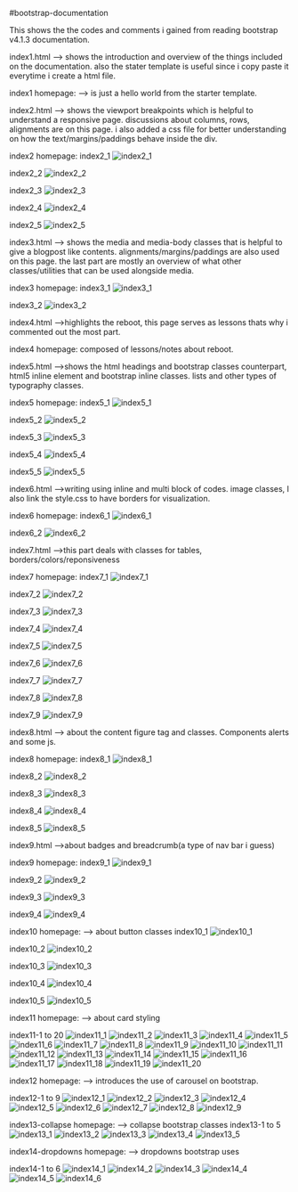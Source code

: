#bootstrap-documentation

This shows the the codes and comments i gained from reading bootstrap v4.1.3 documentation.

index1.html --> shows the introduction and overview of the things included on the documentation. also the stater template is useful since i copy paste it everytime i create a html file.

index1 homepage: --> is just a hello world from the starter template.

index2.html --> shows the viewport breakpoints which is helpful to understand a responsive page. discussions about columns, rows, alignments are on this page. i also added a css file for better understanding on how the text/margins/paddings behave inside the div.

index2 homepage: 
index2_1
![index2_1](https://user-images.githubusercontent.com/41881269/44758975-eebbc900-ab69-11e8-9220-b04030e783d0.PNG)

index2_2
![index2_2](https://user-images.githubusercontent.com/41881269/44758979-f11e2300-ab69-11e8-9c66-0528a150cb4d.PNG)

index2_3
![index2_3](https://user-images.githubusercontent.com/41881269/44758981-f4b1aa00-ab69-11e8-8923-aa1c65523dad.PNG)

index2_4
![index2_4](https://user-images.githubusercontent.com/41881269/44758983-f7ac9a80-ab69-11e8-9634-87f576882fa3.PNG)

index2_5
![index2_5](https://user-images.githubusercontent.com/41881269/44758985-fbd8b800-ab69-11e8-92f5-df6cdbaba3ac.PNG)

index3.html --> shows the media and media-body classes that is helpful to give a blogpost like contents. alignments/margins/paddings are also used on this page. the last part are mostly an overview of what other classes/utilities that can be used alongside media.

index3 homepage: 
index3_1
![index3_1](https://user-images.githubusercontent.com/41881269/44759002-1c087700-ab6a-11e8-8f51-e7a35c44369e.PNG)

index3_2
![index3_2](https://user-images.githubusercontent.com/41881269/44759004-1f036780-ab6a-11e8-9c8f-ffbc3809bd51.PNG)

index4.html -->highlights the reboot, this page serves as lessons thats why i commented out the most part.

index4 homepage: composed of lessons/notes about reboot.

index5.html -->shows the html headings and bootstrap classes counterpart, html5 inline element and bootstrap inline classes. lists and other types of typography classes.

index5 homepage: 
index5_1
![index5_1](https://user-images.githubusercontent.com/41881269/44759030-4c501580-ab6a-11e8-8dfd-68184f0cdccc.PNG)

index5_2
![index5_2](https://user-images.githubusercontent.com/41881269/44759034-4f4b0600-ab6a-11e8-9265-9376c117aac5.PNG)

index5_3
![index5_3](https://user-images.githubusercontent.com/41881269/44759036-5245f680-ab6a-11e8-85e9-084a6d990ac4.PNG)

index5_4
![index5_4](https://user-images.githubusercontent.com/41881269/44759037-5540e700-ab6a-11e8-8a94-76aeb3323e53.PNG)

index5_5
![index5_5](https://user-images.githubusercontent.com/41881269/44759040-57a34100-ab6a-11e8-8cf2-08162c36cd65.PNG)

index6.html -->writing using inline and multi block of codes. image classes, I also link the style.css to have borders for visualization.

index6 homepage: 
index6_1
![index6_1](https://user-images.githubusercontent.com/41881269/44760306-cc797980-ab70-11e8-9538-caab52ee6e35.PNG)

index6_2
![index6_2](https://user-images.githubusercontent.com/41881269/44760307-cf746a00-ab70-11e8-8057-acb6c8f66836.PNG)

index7.html -->this part deals with classes for tables, borders/colors/reponsiveness

index7 homepage: 
index7_1
![index7_1](https://user-images.githubusercontent.com/41881269/44775360-031eb680-aba8-11e8-9a7c-a6a77e0bfe12.PNG)

index7_2
![index7_2](https://user-images.githubusercontent.com/41881269/44775365-04e87a00-aba8-11e8-87b8-021f7e0873ef.PNG)

index7_3
![index7_3](https://user-images.githubusercontent.com/41881269/44775369-0619a700-aba8-11e8-95a7-50efa42ef9d0.PNG)

index7_4
![index7_4](https://user-images.githubusercontent.com/41881269/44775372-087c0100-aba8-11e8-82f2-c9b0ea7043f8.PNG)

index7_5
![index7_5](https://user-images.githubusercontent.com/41881269/44775376-0b76f180-aba8-11e8-9a4b-75addf0aea89.PNG)

index7_6
![index7_6](https://user-images.githubusercontent.com/41881269/44775385-0dd94b80-aba8-11e8-93f6-917356ce956f.PNG)

index7_7
![index7_7](https://user-images.githubusercontent.com/41881269/44775390-0fa30f00-aba8-11e8-941e-ce2a5605a2e6.PNG)

index7_8
![index7_8](https://user-images.githubusercontent.com/41881269/44775393-12056900-aba8-11e8-8d74-73f6200510de.PNG)

index7_9
![index7_9](https://user-images.githubusercontent.com/41881269/44775443-35301880-aba8-11e8-8255-36a0962971e1.PNG)


index8.html --> about the content figure tag and classes. Components alerts and some js.

index8 homepage: 
index8_1
![index8_1](https://user-images.githubusercontent.com/41881269/44824823-3dd12f00-ac3a-11e8-95fb-fa052911fb79.PNG)

index8_2
![index8_2](https://user-images.githubusercontent.com/41881269/44824824-40338900-ac3a-11e8-96fe-2979643844e4.PNG)

index8_3
![index8_3](https://user-images.githubusercontent.com/41881269/44824826-4164b600-ac3a-11e8-9f91-847778e4bd79.PNG)

index8_4
![index8_4](https://user-images.githubusercontent.com/41881269/44824827-432e7980-ac3a-11e8-8ee0-fa98abccb03d.PNG)

index8_5
![index8_5](https://user-images.githubusercontent.com/41881269/44824831-4590d380-ac3a-11e8-8838-da46a1a7e1d8.PNG)

index9.html -->about badges and breadcrumb(a type of nav bar i guess)

index9 homepage: 
index9_1
![index9_1](https://user-images.githubusercontent.com/41881269/44896313-6b95a100-ad2a-11e8-8150-2778ff69035a.PNG)

index9_2
![index9_2](https://user-images.githubusercontent.com/41881269/44896319-6f292800-ad2a-11e8-9e94-47397b29d320.PNG)

index9_3
![index9_3](https://user-images.githubusercontent.com/41881269/44896325-72241880-ad2a-11e8-95c5-5a1064eb6061.PNG)

index9_4
![index9_4](https://user-images.githubusercontent.com/41881269/44896331-76503600-ad2a-11e8-8fe0-ec0fae3fca17.PNG)

index10 homepage:  --> about button classes
index10_1
![index10_1](https://user-images.githubusercontent.com/41881269/44941651-858bbe00-add4-11e8-91db-7ea3306b34db.PNG)

index10_2
![index10_2](https://user-images.githubusercontent.com/41881269/44941652-8886ae80-add4-11e8-9a32-fd3bfbf55c3b.PNG)

index10_3
![index10_3](https://user-images.githubusercontent.com/41881269/44941657-8cb2cc00-add4-11e8-859c-5d98da26c46d.PNG)

index10_4
![index10_4](https://user-images.githubusercontent.com/41881269/44941655-8c1a3580-add4-11e8-9caf-4ad94eb17e1f.PNG)

index10_5
![index10_5](https://user-images.githubusercontent.com/41881269/44941656-8c1a3580-add4-11e8-96ae-452875bb77e5.PNG)

index11 homepage: --> about card styling

index11-1 to 20
![index11_1](https://user-images.githubusercontent.com/41881269/45007008-4bb5f400-b02e-11e8-9d63-9a2f203978c0.PNG)
![index11_2](https://user-images.githubusercontent.com/41881269/45007011-4eb0e480-b02e-11e8-8f97-e71ac03ff5a5.PNG)
![index11_3](https://user-images.githubusercontent.com/41881269/45007015-51133e80-b02e-11e8-87b0-8c020582aee2.PNG)
![index11_4](https://user-images.githubusercontent.com/41881269/45007017-53759880-b02e-11e8-80db-49a7b4e4f131.PNG)
![index11_5](https://user-images.githubusercontent.com/41881269/45007022-596b7980-b02e-11e8-9dec-c70e88ba1fb7.PNG)
![index11_6](https://user-images.githubusercontent.com/41881269/45007023-596b7980-b02e-11e8-849f-423e2ca0e9d6.PNG)
![index11_7](https://user-images.githubusercontent.com/41881269/45007026-5a041000-b02e-11e8-9438-8f0f0132c5ce.PNG)
![index11_8](https://user-images.githubusercontent.com/41881269/45007031-5ff9f100-b02e-11e8-811e-74ee781bfb12.PNG)
![index11_9](https://user-images.githubusercontent.com/41881269/45007034-62f4e180-b02e-11e8-8995-afe53fd58ed6.PNG)
![index11_10](https://user-images.githubusercontent.com/41881269/45007037-65efd200-b02e-11e8-9070-98a5032335ae.PNG)
![index11_11](https://user-images.githubusercontent.com/41881269/45007038-69835900-b02e-11e8-91b6-64844e682494.PNG)
![index11_12](https://user-images.githubusercontent.com/41881269/45007040-6d16e000-b02e-11e8-8267-5647e5999089.PNG)
![index11_13](https://user-images.githubusercontent.com/41881269/45007045-7142fd80-b02e-11e8-8ade-bb6e14cd6685.PNG)
![index11_14](https://user-images.githubusercontent.com/41881269/45007049-73a55780-b02e-11e8-83c0-98541c2f858b.PNG)
![index11_15](https://user-images.githubusercontent.com/41881269/45007051-76a04800-b02e-11e8-9ca2-1dae3409d549.PNG)
![index11_16](https://user-images.githubusercontent.com/41881269/45007053-7acc6580-b02e-11e8-9209-f688b368ee45.PNG)
![index11_17](https://user-images.githubusercontent.com/41881269/45007058-7e5fec80-b02e-11e8-8eee-646c527e5a78.PNG)
![index11_18](https://user-images.githubusercontent.com/41881269/45007061-81f37380-b02e-11e8-9eb2-5eea3b9e4714.PNG)
![index11_19](https://user-images.githubusercontent.com/41881269/45007062-8324a080-b02e-11e8-9ba5-a3d04676ece5.PNG)
![index11_20](https://user-images.githubusercontent.com/41881269/45007066-861f9100-b02e-11e8-9a62-51f2de0fe647.PNG)

index12 homepage: --> introduces the use of carousel on bootstrap.

index12-1 to 9
![index12_1](https://user-images.githubusercontent.com/41881269/45072054-d3256500-b10b-11e8-81cf-8e9e091b6f8a.PNG)
![index12_2](https://user-images.githubusercontent.com/41881269/45072050-d02a7480-b10b-11e8-9a48-39f8fafc84e5.PNG)
![index12_3](https://user-images.githubusercontent.com/41881269/45072057-d587bf00-b10b-11e8-9e39-0dcfdb89ee17.PNG)
![index12_4](https://user-images.githubusercontent.com/41881269/45072059-d7ea1900-b10b-11e8-9092-3e9011d95867.PNG)
![index12_5](https://user-images.githubusercontent.com/41881269/45072062-d9b3dc80-b10b-11e8-95a9-ce15841666e6.PNG)
![index12_6](https://user-images.githubusercontent.com/41881269/45072070-dd476380-b10b-11e8-81a6-de937dc88e66.PNG)
![index12_7](https://user-images.githubusercontent.com/41881269/45072074-e0425400-b10b-11e8-9893-7a276f378f78.PNG)
![index12_8](https://user-images.githubusercontent.com/41881269/45072076-e2a4ae00-b10b-11e8-94b3-d2011a61e2ea.PNG)
![index12_9](https://user-images.githubusercontent.com/41881269/45072078-e46e7180-b10b-11e8-82e8-fa40d32a37f7.PNG)

index13-collapse homepage: --> collapse bootstrap classes
index13-1 to 5
![index13_1](https://user-images.githubusercontent.com/41881269/45135823-f582b580-b1d3-11e8-8d69-2582548b843f.PNG)
![index13_2](https://user-images.githubusercontent.com/41881269/45135825-f87da600-b1d3-11e8-867d-b1b782169f12.PNG)
![index13_3](https://user-images.githubusercontent.com/41881269/45135830-fb789680-b1d3-11e8-8743-a60b9c0ce6de.PNG)
![index13_4](https://user-images.githubusercontent.com/41881269/45135832-fd425a00-b1d3-11e8-8a1b-7c354a9c61e1.PNG)
![index13_5](https://user-images.githubusercontent.com/41881269/45135837-00d5e100-b1d4-11e8-93a5-4390f9f80c48.PNG)

index14-dropdowns homepage: --> dropdowns bootstrap uses

index14-1 to 6
![index14_1](https://user-images.githubusercontent.com/41881269/45252012-c199c280-b382-11e8-8ddf-e2752db0382a.PNG)
![index14_2](https://user-images.githubusercontent.com/41881269/45252013-c2325900-b382-11e8-846c-9e9afef87182.PNG)
![index14_3](https://user-images.githubusercontent.com/41881269/45252014-c2325900-b382-11e8-8195-cbc2f2b193ec.PNG)
![index14_4](https://user-images.githubusercontent.com/41881269/45252015-c2caef80-b382-11e8-8613-e90eff3f59c8.PNG)
![index14_5](https://user-images.githubusercontent.com/41881269/45252016-c2caef80-b382-11e8-813f-2a8887e2bf07.PNG)
![index14_6](https://user-images.githubusercontent.com/41881269/45252017-c2caef80-b382-11e8-9aa7-3fa60937dcbf.PNG)

